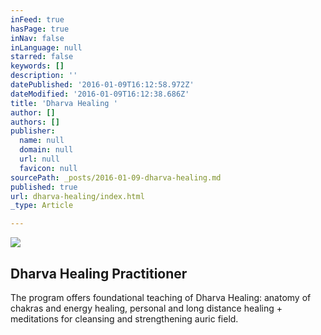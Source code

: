 ```yaml
---
inFeed: true
hasPage: true
inNav: false
inLanguage: null
starred: false
keywords: []
description: ''
datePublished: '2016-01-09T16:12:58.972Z'
dateModified: '2016-01-09T16:12:38.686Z'
title: 'Dharva Healing '
author: []
authors: []
publisher:
  name: null
  domain: null
  url: null
  favicon: null
sourcePath: _posts/2016-01-09-dharva-healing.md
published: true
url: dharva-healing/index.html
_type: Article

---
```

![](https://the-grid-user-content.s3-us-west-2.amazonaws.com/9871c4bd-749c-4be2-87d9-c016f77801cb.jpg)

## Dharva Healing Practitioner

The program offers foundational teaching of Dharva Healing: anatomy of chakras and energy healing, personal and long distance healing + meditations for cleansing and strengthening auric field.